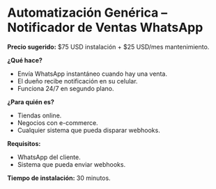 # Automatización Genérica – Notificador de Ventas WhatsApp

**Precio sugerido:** $75 USD instalación + $25 USD/mes mantenimiento.

**¿Qué hace?**
- Envía WhatsApp instantáneo cuando hay una venta.
- El dueño recibe notificación en su celular.
- Funciona 24/7 en segundo plano.

**¿Para quién es?**
- Tiendas online.
- Negocios con e-commerce.
- Cualquier sistema que pueda disparar webhooks.

**Requisitos:**
- WhatsApp del cliente.
- Sistema que pueda enviar webhooks.

**Tiempo de instalación:** 30 minutos.
